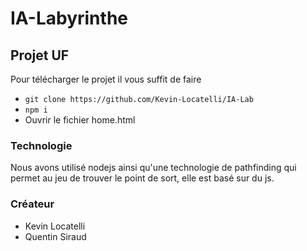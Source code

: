 # IA-Labyrinthe

## Projet UF

Pour télécharger le projet il vous suffit de faire
- `git clone https://github.com/Kevin-Locatelli/IA-Lab`
- `npm i`
- Ouvrir le fichier home.html
### Technologie

Nous avons utilisé nodejs ainsi qu'une technologie de pathfinding qui permet au jeu de trouver le point de sort, elle est basé sur du js.

### Créateur
- Kevin Locatelli
- Quentin Siraud
